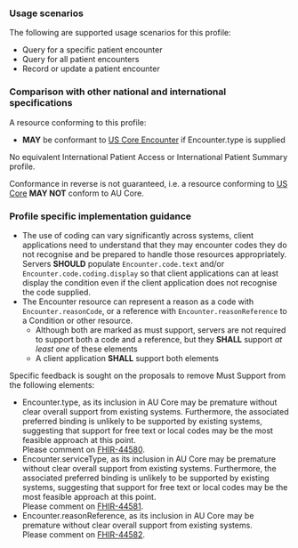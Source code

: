 ### Usage scenarios

The following are supported usage scenarios for this profile:

- Query for a specific patient encounter
- Query for all patient encounters
- Record or update a patient encounter


### Comparison with other national and international specifications

A resource conforming to this profile:
- **MAY** be conformant to [US Core Encounter](http://hl7.org/fhir/us/core/StructureDefinition/us-core-encounter) if Encounter.type is supplied

No equivalent International Patient Access or International Patient Summary profile.

Conformance in reverse is not guaranteed, i.e. a resource conforming to [US Core](http://hl7.org/fhir/us/core) **MAY NOT** conform to AU Core.


### Profile specific implementation guidance
- The use of coding can vary significantly across systems, client applications need to understand that they may encounter codes they do not recognise and be prepared to handle those resources appropriately. Servers **SHOULD** populate `Encounter.code.text` and/or `Encounter.code.coding.display` so that client applications can at least display the condition even if the client application does not recognise the code supplied. 
- The Encounter resource can represent a reason as a code with `Encounter.reasonCode`, or a reference with `Encounter.reasonReference` to a Condition or other resource.
  - Although both are marked as must support, servers are not required to support both a code and a reference, but they **SHALL** support *at least one* of these elements
  - A client application **SHALL** support both elements

<div class="request-for-feedback">
    <p>Specific feedback is sought on the proposals to remove Must Support from the following elements:
    <ul>
        <li>Encounter.type, as its inclusion in AU Core may be premature without clear overall support from existing systems. Furthermore, the associated preferred binding is unlikely to be supported by existing systems, suggesting that support for free text or local codes may be the most feasible approach at this point.<br/>Please comment on <a href="https://jira.hl7.org/browse/FHIR-44580">FHIR-44580</a>.</li>
        <li>Encounter.serviceType, as its inclusion in AU Core may be premature without clear overall support from existing systems. Furthermore, the associated preferred binding is unlikely to be supported by existing systems, suggesting that support for free text or local codes may be the most feasible approach at this point.<br/>Please comment on <a href="https://jira.hl7.org/browse/FHIR-44581">FHIR-44581</a>.</li>
        <li>Encounter.reasonReference, as its inclusion in AU Core may be premature without clear overall support from existing systems.<br/>Please comment on <a href="https://jira.hl7.org/browse/FHIR-44582">FHIR-44582</a>.</li>
    </ul>
    </p>
</div>